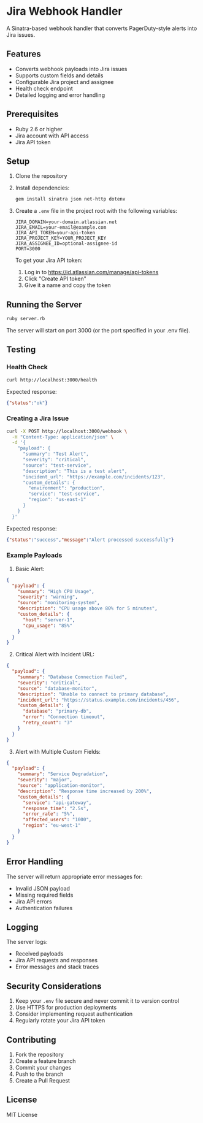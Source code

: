 # Jira Webhook Handler

A Sinatra-based webhook handler that converts PagerDuty-style alerts into Jira issues.

## Features

- Converts webhook payloads into Jira issues
- Supports custom fields and details
- Configurable Jira project and assignee
- Health check endpoint
- Detailed logging and error handling

## Prerequisites

- Ruby 2.6 or higher
- Jira account with API access
- Jira API token

## Setup

1. Clone the repository
2. Install dependencies:
   ```bash
   gem install sinatra json net-http dotenv
   ```

3. Create a `.env` file in the project root with the following variables:
   ```
   JIRA_DOMAIN=your-domain.atlassian.net
   JIRA_EMAIL=your-email@example.com
   JIRA_API_TOKEN=your-api-token
   JIRA_PROJECT_KEY=YOUR_PROJECT_KEY
   JIRA_ASSIGNEE_ID=optional-assignee-id
   PORT=3000
   ```

   To get your Jira API token:
   1. Log in to https://id.atlassian.com/manage/api-tokens
   2. Click "Create API token"
   3. Give it a name and copy the token

## Running the Server

```bash
ruby server.rb
```

The server will start on port 3000 (or the port specified in your .env file).

## Testing

### Health Check
```bash
curl http://localhost:3000/health
```
Expected response:
```json
{"status":"ok"}
```

### Creating a Jira Issue
```bash
curl -X POST http://localhost:3000/webhook \
  -H "Content-Type: application/json" \
  -d '{
    "payload": {
      "summary": "Test Alert",
      "severity": "critical",
      "source": "test-service",
      "description": "This is a test alert",
      "incident_url": "https://example.com/incidents/123",
      "custom_details": {
        "environment": "production",
        "service": "test-service",
        "region": "us-east-1"
      }
    }
  }'
```

Expected response:
```json
{"status":"success","message":"Alert processed successfully"}
```

### Example Payloads

1. Basic Alert:
```json
{
  "payload": {
    "summary": "High CPU Usage",
    "severity": "warning",
    "source": "monitoring-system",
    "description": "CPU usage above 80% for 5 minutes",
    "custom_details": {
      "host": "server-1",
      "cpu_usage": "85%"
    }
  }
}
```

2. Critical Alert with Incident URL:
```json
{
  "payload": {
    "summary": "Database Connection Failed",
    "severity": "critical",
    "source": "database-monitor",
    "description": "Unable to connect to primary database",
    "incident_url": "https://status.example.com/incidents/456",
    "custom_details": {
      "database": "primary-db",
      "error": "Connection timeout",
      "retry_count": "3"
    }
  }
}
```

3. Alert with Multiple Custom Fields:
```json
{
  "payload": {
    "summary": "Service Degradation",
    "severity": "major",
    "source": "application-monitor",
    "description": "Response time increased by 200%",
    "custom_details": {
      "service": "api-gateway",
      "response_time": "2.5s",
      "error_rate": "5%",
      "affected_users": "1000",
      "region": "eu-west-1"
    }
  }
}
```

## Error Handling

The server will return appropriate error messages for:
- Invalid JSON payload
- Missing required fields
- Jira API errors
- Authentication failures

## Logging

The server logs:
- Received payloads
- Jira API requests and responses
- Error messages and stack traces

## Security Considerations

1. Keep your `.env` file secure and never commit it to version control
2. Use HTTPS for production deployments
3. Consider implementing request authentication
4. Regularly rotate your Jira API token

## Contributing

1. Fork the repository
2. Create a feature branch
3. Commit your changes
4. Push to the branch
5. Create a Pull Request

## License

MIT License 